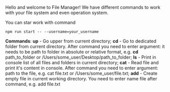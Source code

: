 Hello and welcome to File Manager!
We have different commands to work with your file system and even operation system.

You can star work with command

```
npm run start -- --username=your_username
```

**Commands**:
**up** - Go upper from current directory;
**cd** - Go to dedicated folder from current directory. After command you need to enter argument: it needs to be path to folder in absolute or relative format, e.g.
**cd** path_to_folder or /Users/some_user/Desktop/path_to_folder;
**ls** - Print in console list of all files and folders in current directory;
**cat** - Read file and print it's content in console. After command you need to enter argument: path to the file, e.g.
cat file.txt or /Users/some_user/file.txt;
**add** - Create empty file in current working directory. You need to enter name file after command, e.g.
add file.txt
